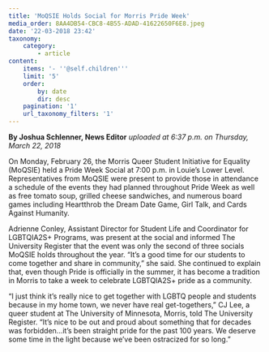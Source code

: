 ```yaml
---
title: 'MoQSIE Holds Social for Morris Pride Week'
media_order: 8AA4DB54-CBC8-4B55-ADAD-41622650F6E8.jpeg
date: '22-03-2018 23:42'
taxonomy:
    category:
        - article
content:
    items: '- ''@self.children'''
    limit: '5'
    order:
        by: date
        dir: desc
    pagination: '1'
    url_taxonomy_filters: '1'
---
```


**By Joshua Schlenner, News Editor** _uploaded at 6:37 p.m. on Thursday, March 22, 2018_

On Monday, February 26, the Morris Queer Student Initiative for Equality (MoQSIE) held a Pride Week Social at 7:00 p.m. in Louie’s Lower Level. Representatives from MoQSIE were present to provide those in attendance a schedule of the events they had planned throughout Pride Week as well as free tomato soup, grilled cheese sandwiches, and numerous board games including Heartthrob the Dream Date Game, Girl Talk, and Cards Against Humanity. 

Adrienne Conley, Assistant Director for Student Life and Coordinator for LGBTQIA2S+ Programs, was present at the social and informed The University Register that the event was only the second of three socials MoQSIE holds throughout the year. “It’s a good time for our students to come together and share in community,” she said. She continued to explain that, even though Pride is officially in the summer, it has become a tradition in Morris to take a week to celebrate LGBTQIA2S+ pride as a community. 

“I just think it’s really nice to get together with LGBTQ people and students because in my home town, we never have real get-togethers,” CJ Lee, a queer student at The University of Minnesota, Morris, told The University Register. “It’s nice to be out and proud about something that for decades was forbidden...it’s been straight pride for the past 100 years. We deserve some time in the light because we’ve been ostracized for so long.”
